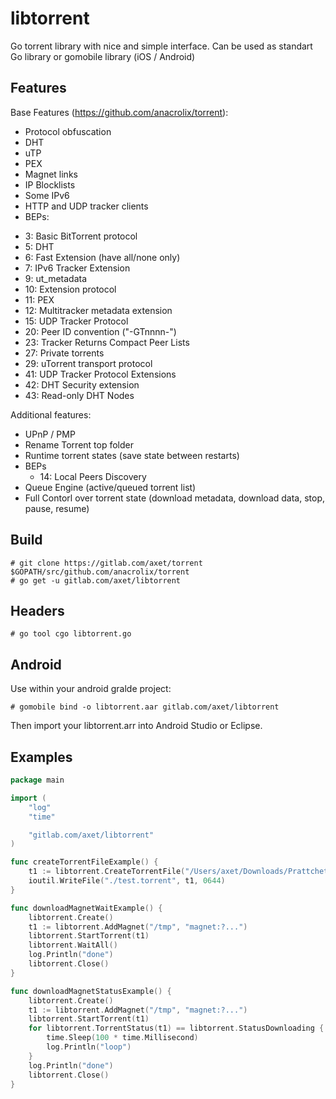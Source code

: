 # libtorrent

Go torrent library with nice and simple interface. Can be used as standart Go library or gomobile library (iOS / Android)

## Features

Base Features (https://github.com/anacrolix/torrent):

 * Protocol obfuscation
 * DHT
 * uTP
 * PEX
 * Magnet links
 * IP Blocklists
 * Some IPv6
 * HTTP and UDP tracker clients
 * BEPs:
  -  3: Basic BitTorrent protocol
  -  5: DHT
  -  6: Fast Extension (have all/none only)
  -  7: IPv6 Tracker Extension
  -  9: ut_metadata
  - 10: Extension protocol
  - 11: PEX
  - 12: Multitracker metadata extension
  - 15: UDP Tracker Protocol
  - 20: Peer ID convention ("-GTnnnn-")
  - 23: Tracker Returns Compact Peer Lists
  - 27: Private torrents
  - 29: uTorrent transport protocol
  - 41: UDP Tracker Protocol Extensions
  - 42: DHT Security extension
  - 43: Read-only DHT Nodes

Additional features:
  * UPnP / PMP
  * Rename Torrent top folder
  * Runtime torrent states (save state between restarts)
  * BEPs
    - 14: Local Peers Discovery
  * Queue Engine (active/queued torrent list)
  * Full Contorl over torrent state (download metadata, download data, stop, pause, resume)

## Build

    # git clone https://gitlab.com/axet/torrent $GOPATH/src/github.com/anacrolix/torrent
    # go get -u gitlab.com/axet/libtorrent

## Headers

`# go tool cgo libtorrent.go`

## Android

Use within your android gralde project:

```
# gomobile bind -o libtorrent.aar gitlab.com/axet/libtorrent
```

Then import your libtorrent.arr into Android Studio or Eclipse.

## Examples

```go
package main

import (
	"log"
	"time"

	"gitlab.com/axet/libtorrent"
)

func createTorrentFileExample() {
	t1 := libtorrent.CreateTorrentFile("/Users/axet/Downloads/Prattchet")
	ioutil.WriteFile("./test.torrent", t1, 0644)
}

func downloadMagnetWaitExample() {
	libtorrent.Create()
	t1 := libtorrent.AddMagnet("/tmp", "magnet:?...")
	libtorrent.StartTorrent(t1)
	libtorrent.WaitAll()
	log.Println("done")
	libtorrent.Close()
}

func downloadMagnetStatusExample() {
	libtorrent.Create()
	t1 := libtorrent.AddMagnet("/tmp", "magnet:?...")
	libtorrent.StartTorrent(t1)
	for libtorrent.TorrentStatus(t1) == libtorrent.StatusDownloading {
		time.Sleep(100 * time.Millisecond)
		log.Println("loop")
	}
	log.Println("done")
	libtorrent.Close()
}
```
